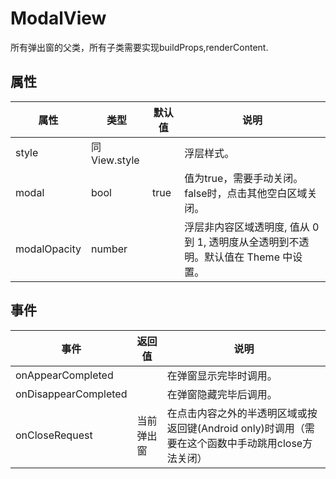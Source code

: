 # ModalView
所有弹出窗的父类，所有子类需要实现buildProps,renderContent.


## 属性
| 属性 | 类型 | 默认值 | 说明 |
|---|---|---|---|
| style | 同View.style |  | 浮层样式。
| modal | bool | true | 值为true，需要手动关闭。false时，点击其他空白区域关闭。
| modalOpacity | number |  | 浮层非内容区域透明度, 值从 0 到 1, 透明度从全透明到不透明。默认值在 Theme 中设置。

## 事件
| 事件 | 返回值 | 说明 |
|---|---|---|
| onAppearCompleted |  | 在弹窗显示完毕时调用。
| onDisappearCompleted |  | 在弹窗隐藏完毕后调用。
| onCloseRequest | 当前弹出窗 | 在点击内容之外的半透明区域或按返回键(Android only)时调用（需要在这个函数中手动跳用close方法关闭）
